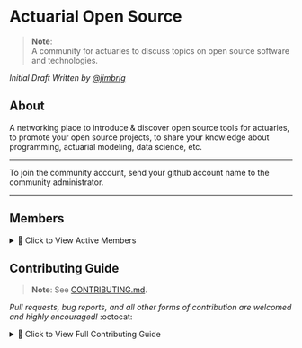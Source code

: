 # Actuarial Open Source

> **Note**:  
> A community for actuaries to discuss topics on open source software and technologies.

*Initial Draft Written by [@jimbrig](https://github.com/jimbrig)*

## About 

A networking place to introduce & discover open source tools for actuaries, to promote your open source projects, to share your knowledge about programming, actuarial modeling, data science, etc.

---

To join the community account, send your github account name to the community administrator.

---

## Members

<details><summary>🔎 Click to View Active Members</summary><p>

|User           |Full Name           |2Factor Enabled|Public|Role  |Last Active    |
|:-------------:|:------------------:|:-------------:|:----:|:----:|:-------------:|
|actuary87      |                    |FALSE          |FALSE |Member|No activity    |
|alang22        |                    |FALSE          |FALSE |Member|No activity    |
|alecloudenback |                    |TRUE           |FALSE |Member|5/14/2023 18:13|
|bhatiari       |                    |FALSE          |FALSE |Member|No activity    |
|briandenz      |brian denz          |FALSE          |FALSE |Member|No activity    |
|CaidanS        |Caidan Speth-McCrary|TRUE           |FALSE |Member|5/10/2023 15:36|
|carsonch       |                    |FALSE          |FALSE |Member|10/6/2019 12:12|
|cjager         |                    |FALSE          |FALSE |Member|No activity    |
|DemosthenisD   |                    |FALSE          |FALSE |Member|No activity    |
|EeethB         |Ethan Brockmann     |FALSE          |FALSE |Member|5/12/2023 17:42|
|ekuo70         |                    |FALSE          |FALSE |Member|3/20/2023 9:39 |
|ewurch         |Eduardo WÃ¼rch      |TRUE           |TRUE  |Member|5/15/2023 10:28|
|franciscogarate|Francisco GÃ¡rate   |TRUE           |TRUE  |Member|4/24/2023 5:31 |
|fumitoh        |fumitoh             |TRUE           |TRUE  |Owner |5/14/2023 12:13|
|genedan        |Gene Dan            |TRUE           |TRUE  |Member|5/15/2023 8:54 |
|GregorFabjan   |Gregor              |FALSE          |FALSE |Member|5/8/2023 16:05 |
|Houstonwp      |Houston             |TRUE           |FALSE |Member|5/14/2023 21:46|
|jbogaardt      |John S Bogaardt     |FALSE          |FALSE |Member|5/10/2023 7:44 |
|jimbrig        |Jimmy Briggs        |TRUE           |TRUE  |Owner |5/15/2023 9:03 |
|kaustavSen     |Kaustav Sen         |FALSE          |FALSE |Member|5/10/2023 18:03|
|keluc          |Luc Kesters         |TRUE           |FALSE |Member|10/10/2019 2:09|
|lewisfogden    |                    |FALSE          |FALSE |Member|5/14/2023 17:06|
|littleactuary  |Duc-Hien VU         |FALSE          |FALSE |Member|5/13/2023 6:19 |
|MatthewCaseres |Matthew Caseres     |TRUE           |FALSE |Owner |5/14/2023 22:13|
|mglinicka      |                    |FALSE          |FALSE |Member|9/19/2018 2:46 |
|odddkidout     |                    |FALSE          |TRUE  |Member|5/14/2023 15:00|
|paddyhoran     |Paddy Horan         |TRUE           |FALSE |Member|5/12/2023 13:01|
|pdavidsonFIA   |peter.davidson      |TRUE           |FALSE |Member|5/15/2023 5:52 |
|Peichung       |                    |FALSE          |FALSE |Member|5/9/2023 21:39 |
|rrmistry       |Rohit Mistry        |TRUE           |FALSE |Member|5/15/2023 10:54|
|serenity4      |CÃ©dric Belmant     |TRUE           |FALSE |Member|5/15/2023 6:03 |
|simicd         |Dejan Simic         |TRUE           |FALSE |Member|5/10/2023 18:10|
|sparktseung    |Spark Tseung        |FALSE          |FALSE |Member|5/15/2023 3:02 |
|switalaartur   |                    |FALSE          |FALSE |Member|5/14/2023 7:26 |
|VDamasta       |                    |FALSE          |FALSE |Member|5/1/2023 7:19  |
|wjwillemse     |Willem Jan Willemse |TRUE           |FALSE |Member|5/4/2023 3:57  |
|yabdellah      |Strarch             |FALSE          |FALSE |Member|3/24/2023 14:44|
|zchmielewska   |Zuzanna             |FALSE          |FALSE |Member|5/14/2023 5:20 |

</p></details>

## Contributing Guide

> **Note**: See [CONTRIBUTING.md](CONTRIBUTING.md).

*Pull requests, bug reports, and all other forms of contribution are welcomed and highly encouraged!* :octocat:

<details><summary>🔎 Click to View Full Contributing Guide</summary><p>

### Contents

- [Code of Conduct](#book-code-of-conduct)
- [Asking Questions](#bulb-asking-questions)
- [Opening an Issue](#inbox_tray-opening-an-issue)
  - [Reporting Security Issues](#lock-reporting-security-issues)
  - [Bug Reports and Other Issues](#beetle-bug-reports-and-other-issues)
- [Feature Requests](#love_letter-feature-requests)
- [Triaging Issues](#mag-triaging-issues)
- [Submitting Pull Requests](#repeat-submitting-pull-requests)
- [Writing Commit Messages](#memo-writing-commit-messages)
  - [Commit Structural Elements](#commit-structural-elements)
    - [Types](#types)
    - [Scopes](#scopes)
    - [Footers](#footers)
- [Example Commits](#example-commits)
- [Benefits of Conventional Commits](#benefits-of-conventional-commits)
- [Code Review](#white_check_mark-code-review)
- [Coding Style](#nail_care-coding-style)
- [Certificate of Origin](#medal_sports-certificate-of-origin)
- [Credits](#pray-credits)

> **This guide serves to set clear expectations for everyone involved with the project so that we can improve it together while also creating a welcoming space for everyone to participate. Following these guidelines will help ensure a positive experience for contributors and maintainers.**

## :book: Code of Conduct

Please review our [Code of Conduct](https://github.com/actuarialopensource/.github/blob/main/CODE_OF_CONDUCT.md). It is in effect at all times. We expect it to be honored by everyone who contributes to this project. Acting like an asshole will not be tolerated.

## :bulb: Asking Questions

See our [Support Guide](https://github.com/actuarialopensource/.github/blob/main/SUPPORT.md). In short, GitHub issues are not the appropriate place to debug your specific project, but should be reserved for filing bugs and feature requests.

## :inbox_tray: Opening an Issue

> **Note**: See the organization's [default issue labels](https://github.com/organizations/actuarialopensource/settings/repository-defaults) for reference and usage.

Before [creating an issue](https://help.github.com/en/github/managing-your-work-on-github/creating-an-issue), check if you are using the latest version of the project. If you are not up-to-date, see if updating fixes your issue first.

### :lock: Reporting Security Issues

Review our [Security Policy](https://github.com/actuarialopensource/.github/blob/main/SECURITY.md). **Do not** file a public issue for security vulnerabilities.

### :beetle: Bug Reports and Other Issues

A great way to contribute to the project is to send a detailed issue when you encounter a problem. We always appreciate a well-written, thorough bug report. :v:

In short, since you are most likely a developer, **provide a ticket that you would like to receive**.

- **Review the documentation and [Support Guide](https://github.com/actuarialopensource/.github/blob/main/SUPPORT.md)** before opening a new issue.

- **Do not open a duplicate issue!** Search through existing issues to see if your issue has previously been reported. If your issue exists, comment with any additional information you have. You may simply note "I have this problem too", which helps prioritize the most common problems and requests. 

- **Prefer using [reactions](https://github.blog/2016-03-10-add-reactions-to-pull-requests-issues-and-comments/)**, not comments, if you simply want to "+1" an existing issue.

- **Fully complete the provided issue template.** The bug report template requests all the information we need to quickly and efficiently address your issue. Be clear, concise, and descriptive. Provide as much information as you can, including steps to reproduce, stack traces, compiler errors, library versions, OS versions, and screenshots (if applicable).

- **Use [GitHub-flavored Markdown](https://help.github.com/en/github/writing-on-github/basic-writing-and-formatting-syntax).** Especially put code blocks and console outputs in backticks (```). This improves readability.

## :love_letter: Feature Requests

Feature requests are welcome! While we will consider all requests, we cannot guarantee your request will be accepted. We want to avoid [feature creep](https://en.wikipedia.org/wiki/Feature_creep). Your idea may be great, but also out-of-scope for the project. If accepted, we cannot make any commitments regarding the timeline for implementation and release. However, you are welcome to submit a pull request to help!

- **Do not open a duplicate feature request.** Search for existing feature requests first. If you find your feature (or one very similar) previously requested, comment on that issue.

- **Fully complete the provided issue template.** The feature request template asks for all necessary information for us to begin a productive conversation. 

- Be precise about the proposed outcome of the feature and how it relates to existing features. Include implementation details if possible.

## :mag: Triaging Issues

You can triage issues which may include reproducing bug reports or asking for additional information, such as version numbers or reproduction instructions. Any help you can provide to quickly resolve an issue is very much appreciated!

## :repeat: Submitting Pull Requests

We **love** pull requests! Before [forking the repo](https://help.github.com/en/github/getting-started-with-github/fork-a-repo) and [creating a pull request](https://help.github.com/en/github/collaborating-with-issues-and-pull-requests/proposing-changes-to-your-work-with-pull-requests) for non-trivial changes, it is usually best to first open an issue to discuss the changes, or discuss your intended approach for solving the problem in the comments for an existing issue.

For most contributions, after your first pull request is accepted and merged, you will be [invited to the project](https://help.github.com/en/github/setting-up-and-managing-your-github-user-account/inviting-collaborators-to-a-personal-repository) and given **push access**. :tada:

*Note: All contributions will be licensed under the project's license.*

- **Smaller is better.** Submit **one** pull request per bug fix or feature. A pull request should contain isolated changes pertaining to a single bug fix or feature implementation. **Do not** refactor or reformat code that is unrelated to your change. It is better to **submit many small pull requests** rather than a single large one. Enormous pull requests will take enormous amounts of time to review, or may be rejected altogether. 

- **Coordinate bigger changes.** For large and non-trivial changes, open an issue to discuss a strategy with the maintainers. Otherwise, you risk doing a lot of work for nothing!

- **Prioritize understanding over cleverness.** Write code clearly and concisely. Remember that source code usually gets written once and read often. Ensure the code is clear to the reader. The purpose and logic should be obvious to a reasonably skilled developer, otherwise you should add a comment that explains it.

- **Follow existing coding style and conventions.** Keep your code consistent with the style, formatting, and conventions in the rest of the code base. When possible, these will be enforced with a linter. Consistency makes it easier to review and modify in the future.

- **Include test coverage.** Add unit tests or UI tests when possible. Follow existing patterns for implementing tests.

- **Update the example project** if one exists to exercise any new functionality you have added.

- **Add documentation.** Document your changes with code doc comments or in existing guides.

- **Update the CHANGELOG** for all enhancements and bug fixes. Include the corresponding issue number if one exists, and your GitHub username. (example: "bug: fixed crash in profile view resolving #123 @johndoe")

- **Use the repo's default branch.** Branch from and [submit your pull request](https://help.github.com/en/github/collaborating-with-issues-and-pull-requests/creating-a-pull-request-from-a-fork) to the repo's default branch. Usually this is `main`, but it could be `dev`, `develop`, or `master`.

- **[Resolve any merge conflicts](https://help.github.com/en/github/collaborating-with-issues-and-pull-requests/resolving-a-merge-conflict-on-github)** that occur.

- **Promptly address any CI failures**. If your pull request fails to build or pass tests, please push another commit to fix it. 

- When writing comments, use properly constructed sentences, including punctuation.

- Use spaces, not tabs.

## :memo: Writing Commit Messages

Please [write a great commit message](https://chris.beams.io/posts/git-commit/), ideally following the [conventional commits framework](https://www.conventionalcommits.org/en/v1.0.0/):

```
<type>[optional scope]: <description>

[optional body]

[optional footer(s)]
```

### Commit Structural Elements

#### Types

> **Note**: Commit types fall inline with most of the pre-specified, default issue labels: `feat:` , `bug:`, `docs:`, `chore:`, etc. 

- **feat:** - feature or enhancement
  - Typically tied to a pre-existing issue or pull request that should be referenced in the commit message or body
  - Keep feature commits atomic and specific
- **bug:** or **fix:** - bugs, patches, hot-fixes, defects, etc. 
  - Correlates with the `PATCH` number in [Semantic Versioning](https://semver.org/) (i.e. `MAJOR.MINOR.PATCH`)

other potential types:

- **devops:** (CI/CD) 
  - Related to continuous integration or deployment (i.e. GitHub Actions or external pipelines).
- **test:** 
  - Testing related commits (also includes any code-coverage associated with the test being committed)
  - Unit, integration, end-to-end, functional, regression, etc.
- **docs:** 
  - Documentation related
- **setup:**
  - Initialization and setup of the repository
- **infra:**
  - Infrastructure related (i.e. Terraform, Ansible, Vagrant, Azure Bicep, Azure Resource Management Templates, AWS Cloud Formation, etc.) and associated scripts for infrastructure. 
- **release:**
  - Commits specific to releases 
  - These commits should be tagged and annotated with the corresponding release version.
  - Additionally, a release checklist issue can be linked to in the commit body or message for reference.
- **refactor:** or **cleanup:**
  - Code refactorings and cleanup commits (non-breaking) 
- **chore:**
  - Chores typically made by non-human interactions with the repo
- **style**:
  - Code Style changes or proposals 

Other commit types are allowed but try to follow a specific taxonomy for clarity amongst other developers.

See [commitlint/config-conventional](https://github.com/conventional-changelog/commitlint/tree/master/%40commitlint/config-conventional) and the [Angular conventions](https://github.com/angular/angular/blob/22b96b9/CONTRIBUTING.md#-commit-message-guidelines) for reference and guidelines.

#### Scopes

Scopes are optional and follow the syntax elaborated above in the commit message (`<type>[optional scope]: <description>`). Scopes represent additiona contextual information and should be contained within parenthesis, for example, `feat(api): add new endpoint for user authentication` represents a feature commit under the scope of the API component of the project.

#### Footers

- **BREAKING CHANGE:** a commit that has a footer `BREAKING CHANGE:`, or appends a `!` after the *type/scope*, introduces a *breaking API change* (correlating with `MAJOR` in [Semantic Versioning](https://semver.org/)). A `BREAKING CHANGE` can be part of commits of any type.

Footers other than `BREAKING CHANGE: <description>` are acceptable and may be provided by following a convention similar to the [git trailer format](https://git-scm.com/docs/git-interpret-trailers).

## Example Commits

### Breaking Change Feature Commit

```text
feat: update function XYZ with new arguments to support new business logic

BREAKING CHANGE: argument `A` was removed in support for argument `B`.
```

### Commit with `!` Representing a Breaking Change

```text
feat!: add functionality for sending emails to user when new product is available
```

### Commit with a Cope and `!` Representing a Breaking Change

```text
feat(api)!: add functionality for sending emails to user when new product is available
```
## Benefits of Conventional Commits

- Automatically generating `CHANGELOG`s and `RELEASE NOTES` (for example see [git-cliff](https://github.com/orhun/git-cliff)).
- Automatically determining a *semantic version bump* (based on the types of commits landed).
- Communicating the nature of changes to teammates, the public, and other stakeholders.
- Triggering build and publish processes.
- Making it easier for people to contribute to your projects, by allowing them to explore a more structured commit history.

### Less Rigid Commit Guidelines

1. Separate subject from body with a blank line
1. Limit the subject line to 50 characters
1. Capitalize the subject line
1. Do not end the subject line with a period
1. Use the imperative mood in the subject line (example: "Fix networking issue")
1. Wrap the body at about 72 characters
1. Use the body to explain **why**, *not what and how* (the code shows that!)
1. If applicable, prefix the title with the relevant component name. (examples: "[Docs] Fix typo", "[Profile] Fix missing avatar")

```
[TAG] Short summary of changes in 50 chars or less

Add a more detailed explanation here, if necessary. Possibly give 
some background about the issue being fixed, etc. The body of the 
commit message can be several paragraphs. Further paragraphs come 
after blank lines and please do proper word-wrap.

Wrap it to about 72 characters or so. In some contexts, 
the first line is treated as the subject of the commit and the 
rest of the text as the body. The blank line separating the summary 
from the body is critical (unless you omit the body entirely); 
various tools like `log`, `shortlog` and `rebase` can get confused 
if you run the two together.

Explain the problem that this commit is solving. Focus on why you
are making this change as opposed to how or what. The code explains 
how or what. Reviewers and your future self can read the patch, 
but might not understand why a particular solution was implemented.
Are there side effects or other unintuitive consequences of this
change? Here's the place to explain them.

 - Bullet points are okay, too

 - A hyphen or asterisk should be used for the bullet, preceded
   by a single space, with blank lines in between

Note the fixed or relevant GitHub issues at the end:

Resolves: #123
See also: #456, #789
```

## :white_check_mark: Code Review

- **Review the code, not the author.** Look for and suggest improvements without disparaging or insulting the author. Provide actionable feedback and explain your reasoning.

- **You are not your code.** When your code is critiqued, questioned, or constructively criticized, remember that you are not your code. Do not take code review personally.

- **Always do your best.** No one writes bugs on purpose. Do your best, and learn from your mistakes.

- Kindly note any violations to the guidelines specified in this document. 

## :nail_care: Coding Style

Consistency is the most important. Following the existing style, formatting, and naming conventions of the file you are modifying and of the overall project. Failure to do so will result in a prolonged review process that has to focus on updating the superficial aspects of your code, rather than improving its functionality and performance.

For example, if all private properties are prefixed with an underscore `_`, then new ones you add should be prefixed in the same way. Or, if methods are named using camelcase, like `thisIsMyNewMethod`, then do not diverge from that by writing `this_is_my_new_method`. You get the idea. If in doubt, please ask or search the codebase for something similar.

When possible, style and format will be enforced with a linter.

## :medal_sports: Certificate of Origin

*Developer's Certificate of Origin 1.1*

By making a contribution to this project, I certify that:

> 1. The contribution was created in whole or in part by me and I have the right to submit it under the open source license indicated in the file; or
> 1. The contribution is based upon previous work that, to the best of my knowledge, is covered under an appropriate open source license and I have the right under that license to submit that work with modifications, whether created in whole or in part by me, under the same open source license (unless I am permitted to submit under a different license), as indicated in the file; or
> 1. The contribution was provided directly to me by some other person who certified (1), (2) or (3) and I have not modified it.
> 1. I understand and agree that this project and the contribution are public and that a record of the contribution (including all personal information I submit with it, including my sign-off) is maintained indefinitely and may be redistributed consistent with this project or the open source license(s) involved.

## [No Brown M&M's](https://en.wikipedia.org/wiki/Van_Halen#Contract_riders)

If you are reading this, bravo dear user and (hopefully) contributor for making it this far! You are awesome. :100: 

To confirm that you have read this guide and are following it as best as possible, **include this emoji at the top** of your issue or pull request: :black_heart:

## :pray: Credits
  
**Please feel free to adopt this guide in your own projects. Fork it wholesale or remix it for your needs.**

*Many of the ideas and prose for the statements in this document were based on or inspired by work from the following communities:*

- [Alamofire](https://github.com/Alamofire/Alamofire/blob/master/CONTRIBUTING.md)
- [CocoaPods](https://github.com/CocoaPods/CocoaPods/blob/master/CONTRIBUTING.md)
- [Docker](https://github.com/moby/moby/blob/master/CONTRIBUTING.md)
- [Linux](https://elinux.org/Developer_Certificate_Of_Origin)

*We commend them for their efforts to facilitate collaboration in their projects.*
  
</p></details>

